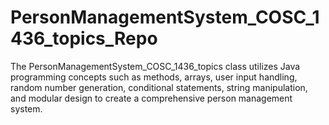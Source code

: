 # PersonManagementSystem_COSC_1436_topics_Repo
The PersonManagementSystem_COSC_1436_topics class utilizes Java programming concepts such as methods, arrays, user input handling, random number generation, conditional statements, string manipulation, and modular design to create a comprehensive person management system.
